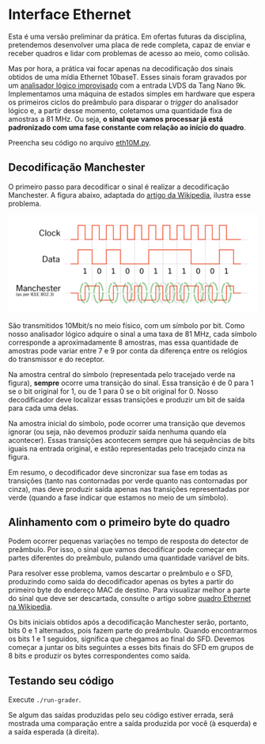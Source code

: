 # Interface Ethernet

Esta é uma versão preliminar da prática. Em ofertas futuras da disciplina, pretendemos desenvolver uma placa de rede completa, capaz de enviar e receber quadros e lidar com problemas de acesso ao meio, como colisão.

Mas por hora, a prática vai focar apenas na decodificação dos sinais obtidos de uma mídia Ethernet 10baseT. Esses sinais foram gravados por um [analisador lógico improvisado](https://github.com/thotypous/tangnano9k-bsv-uart-test/tree/analyzer) com a entrada LVDS da Tang Nano 9k. Implementamos uma máquina de estados simples em hardware que espera os primeiros ciclos do preâmbulo para disparar o *trigger* do analisador lógico e, a partir desse momento, coletamos uma quantidade fixa de amostras a 81 MHz. Ou seja, **o sinal que vamos processar já está padronizado com uma fase constante com relação ao início do quadro**.

Preencha seu código no arquivo [eth10M.py](eth10M.py).


## Decodificação Manchester

O primeiro passo para decodificar o sinal é realizar a decodificação Manchester. A figura abaixo, adaptada do [artigo da Wikipedia](https://en.wikipedia.org/wiki/Manchester_code), ilustra esse problema.

![](fig/manchester.svg)

São transmitidos 10Mbit/s no meio físico, com um símbolo por bit. Como nosso analisador lógico adquire o sinal a uma taxa de 81 MHz, cada símbolo corresponde a aproximadamente 8 amostras, mas essa quantidade de amostras pode variar entre 7 e 9 por conta da diferença entre os relógios do transmissor e do receptor.

Na amostra central do símbolo (representada pelo tracejado verde na figura), **sempre** ocorre uma transição do sinal. Essa transição é de 0 para 1 se o bit original for 1, ou de 1 para 0 se o bit original for 0. Nosso decodificador deve localizar essas transições e produzir um bit de saída para cada uma delas.

Na amostra inicial do símbolo, pode ocorrer uma transição que devemos ignorar (ou seja, não devemos produzir saída nenhuma quando ela acontecer). Essas transições acontecem sempre que há sequências de bits iguais na entrada original, e estão representadas pelo tracejado cinza na figura.

Em resumo, o decodificador deve sincronizar sua fase em todas as transições (tanto nas contornadas por verde quanto nas contornadas por cinza), mas deve produzir saída apenas nas transições representadas por verde (quando a fase indicar que estamos no meio de um símbolo).


## Alinhamento com o primeiro byte do quadro

Podem ocorrer pequenas variações no tempo de resposta do detector de preâmbulo. Por isso, o sinal que vamos decodificar pode começar em partes diferentes do preâmbulo, pulando uma quantidade variável de bits.

Para resolver esse problema, vamos descartar o preâmbulo e o SFD, produzindo como saída do decodificador apenas os bytes a partir do primeiro byte do endereço MAC de destino. Para visualizar melhor a parte do sinal que deve ser descartada, consulte o artigo sobre [quadro Ethernet na Wikipedia](https://en.wikipedia.org/wiki/Ethernet_frame#Structure).

Os bits iniciais obtidos após a decodificação Manchester serão, portanto, bits 0 e 1 alternados, pois fazem parte do preâmbulo. Quando encontrarmos os bits 1 e 1 seguidos, significa que chegamos ao final do SFD. Devemos começar a juntar os bits seguintes a esses bits finais do SFD em grupos de 8 bits e produzir os bytes correspondentes como saída.


## Testando seu código

Execute `./run-grader`.

Se algum das saídas produzidas pelo seu código estiver errada, será mostrada uma comparação entre a saída produzida por você (à esquerda) e a saída esperada (à direita).
